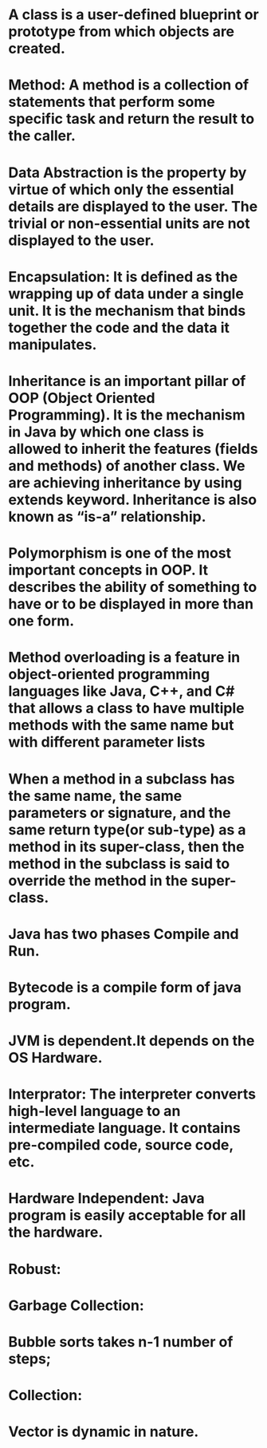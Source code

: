 # A class is a user-defined blueprint or prototype from which objects are created.

# Method: A method is a collection of statements that perform some specific task and return the result to the caller. 

# Data Abstraction is the property by  virtue of which only the essential details are displayed to the user. The trivial or non-essential units are not displayed to the user.  


# Encapsulation: It is defined as the wrapping up of data under a single unit. It is the mechanism that binds together the code and the data it manipulates.

#  Inheritance is an important pillar of OOP (Object Oriented Programming). It is the mechanism in Java by which one class is allowed to inherit the features (fields and methods) of another class. We are achieving inheritance by using extends keyword. Inheritance is also known as “is-a” relationship.


# Polymorphism is one of the most important concepts in OOP. It describes the ability of something to have or to be displayed in more than one form.


# Method overloading is a feature in object-oriented programming languages like Java, C++, and C# that allows a class to have multiple methods with the same name but with different parameter lists

# When a method in a subclass has the same name, the same parameters or signature, and the same return type(or sub-type) as a method in its super-class, then the method in the subclass is said to override the method in the super-class.

# Java has two phases Compile and Run.

# Bytecode is a compile form  of java program.

# JVM is dependent.It depends on the OS Hardware.

# Interprator: The interpreter converts high-level language to an intermediate language. It contains pre-compiled code, source code, etc.

# Hardware Independent: Java program is easily acceptable for all the hardware.

# Robust:

# Garbage Collection:


# Bubble sorts takes n-1 number of steps;


# Collection: 

# Vector is dynamic in nature.
